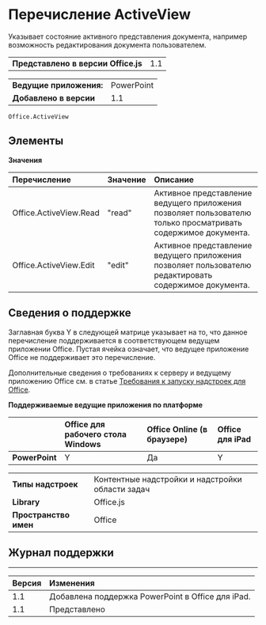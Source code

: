 
# Перечисление ActiveView
Указывает состояние активного представления документа, например возможность редактирования документа пользователем.

|||
|:-----|:-----|
|**Представлено в версии Office.js**|1.1|

|||
|:-----|:-----|
|**Ведущие приложения:**|PowerPoint|
|**Добавлено в версии**|1.1|



```
Office.ActiveView
```


## Элементы


**Значения**


|**Перечисление**|**Значение**|**Описание**|
|:-----|:-----|:-----|
|Office.ActiveView.Read|"read"|Активное представление ведущего приложения позволяет пользователю только просматривать содержимое документа.|
|Office.ActiveView.Edit|"edit"|Активное представление ведущего приложения позволяет пользователю редактировать содержимое документа.|

## Сведения о поддержке


Заглавная буква Y в следующей матрице указывает на то, что данное перечисление поддерживается в соответствующем ведущем приложении Office. Пустая ячейка означает, что ведущее приложение Office не поддерживает это перечисление.

Дополнительные сведения о требованиях к серверу и ведущему приложению Office см. в статье [Требования к запуску надстроек для Office](../../docs/overview/requirements-for-running-office-add-ins.md).


**Поддерживаемые ведущие приложения по платформе**


||**Office для рабочего стола Windows**|**Office Online (в браузере)**|**Office для iPad**|
|:-----|:-----|:-----|:-----|
|**PowerPoint**|Y|Да|Y|

|||
|:-----|:-----|
|**Типы надстроек**|Контентные надстройки и надстройки области задач|
|**Library**|Office.js|
|**Пространство имен**|Office|

## Журнал поддержки



****


|**Версия**|**Изменения**|
|:-----|:-----|
|1.1|Добавлена поддержка PowerPoint в Office для iPad.|
|1.1|Представлено|
